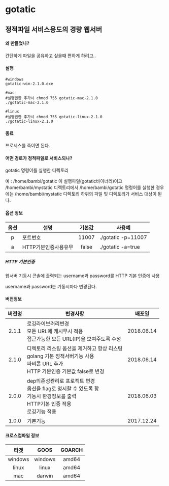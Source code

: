 # gotatic

## 정적파일 서비스용도의 경량 웹서버

#### 왜 만들었나?
간단하게 파일을 공유하고 싶을때 편하게 하려고..

#### 실행
```
#windows
gotatic-win-2.1.0.exe

#mac
#실행권한 추가시 chmod 755 gotatic-mac-2.1.0
./gotatic-mac-2.1.0

#linux
#실행권한 추가시 chmod 755 gotatic-linux-2.1.0
./gotatic-linux-2.1.0
```

#### 종료
프로세스를 죽이면 된다.

#### 어떤 경로가 정적파일로 서비스되나?
gotatic 명령어를 실행한 디렉토리

예 : /home/bambi/gotatic 이 실행파일(gotatic바이너리)이고
/home/bambi/mystatic 디렉토리에서 /home/bambi/gotatic
명령어를 실행한 경우에는 /home/bambi/mystatic 디렉토리 하위의 파일 및 디렉토리가
서비스 대상이 된다.

#### 옵션 정보
| 옵션        | 설명           | 기본값  | 사용예 |
| :-------------: |-------------| :-----:|-------------|
| p | 포트번호 | 11007 | ./gotatic -p=11007 |
| a | HTTP기본인증사용유무 | false | ./gotatic -a=true |

##### HTTP 기본인증
웹서버 기동시 콘솔에 출력되는 username과 password를 HTTP 기본 인증에 사용

username과 password는 기동시마다 변경된다.

#### 버전정보
| 버전명        | 변경사항           | 배포일  |
| :-------------: |-------------| :-----:|
| 2.1.1 | 로깅라이브러리변경<br> 모든 URL에 캐시무시 적용 <br> 접근가능한 모든 URL(IP)을 보여주도록 수정 | 2018.06.14 |
| 2.1.0 | 디렉토리 리스팅 옵션을 제거하고 항상 리스팅<br> golang 기본 정적서버기능 사용 <br> 파비콘 URL 추가 <br> HTTP 기본인증 기본값 false로 변경  | 2018.06.14 |
| 2.0.0 | dep의존성관리로 프로젝트 변경<br>옵션을 flag로 명시할 수 있도록 함<br>기동시 환경정보를 출력<br>HTTP기본 인증 적용<br>로깅기능 적용     | 2018.06.03 |
| 1.0.0 | 기본기능  | 2017.12.24 |

#### 크로스컴파일 정보
| 타겟        | GOOS           |  GOARCH  |
| :-------------: |:-----:| :-----:|
| windows | windows | amd64 |
| linux | linux | amd64 |
| mac | darwin | amd64 |
